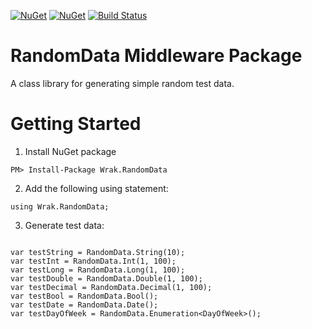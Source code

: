 [![NuGet](https://img.shields.io/nuget/v/Wrak.RandomData.svg)](https://www.nuget.org/packages/Wrak.RandomData) [![NuGet](https://img.shields.io/nuget/dt/Wrak.RandomData.svg)](https://www.nuget.org/packages/Wrak.RandomData)
[![Build Status](https://wrakocy.visualstudio.com/RandomData/_apis/build/status/wrakocy.RandomData?branchName=main)](https://wrakocy.visualstudio.com/RandomData/_build/latest?definitionId=3&branchName=main)

# RandomData Middleware Package

A class library for generating simple random test data.

# Getting Started

1. Install NuGet package

```
PM> Install-Package Wrak.RandomData
```

2. Add the following using statement:

```
using Wrak.RandomData;
```

3. Generate test data:

```

var testString = RandomData.String(10);
var testInt = RandomData.Int(1, 100);
var testLong = RandomData.Long(1, 100);
var testDouble = RandomData.Double(1, 100);
var testDecimal = RandomData.Decimal(1, 100);
var testBool = RandomData.Bool();
var testDate = RandomData.Date();
var testDayOfWeek = RandomData.Enumeration<DayOfWeek>();

```
